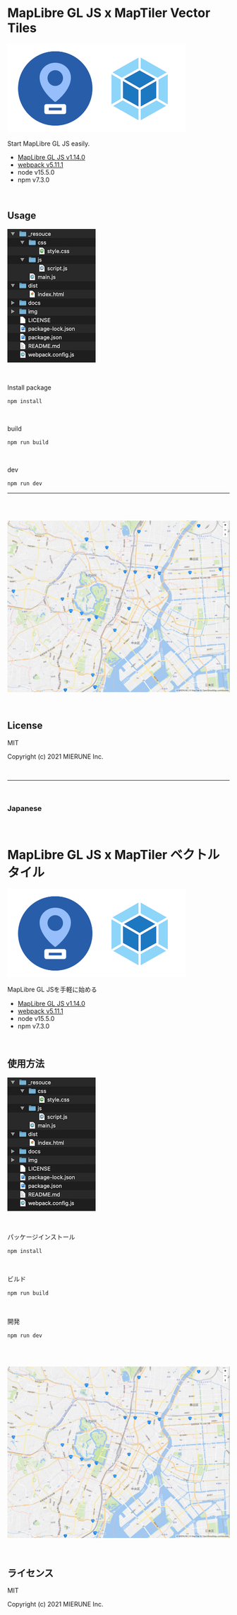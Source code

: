 # MapLibre GL JS x MapTiler Vector Tiles

![README02](img/README02.png)

Start MapLibre GL JS easily.  
- [MapLibre GL JS v1.14.0](https://github.com/maplibre/maplibre-gl-js) 
- [webpack v5.11.1](https://webpack.js.org)  
- node v15.5.0
- npm v7.3.0

<br>

## Usage

![README03](img/README03.png)

<br>

Install package
```bash
npm install
```

<br>

build
```bash
npm run build
```

<br>

dev
```bash
npm run dev
```

---

<br>
<br>

![README01](img/README01.png)

<br>

## License
MIT

Copyright (c) 2021 MIERUNE Inc.

<br>

---

<br>

### Japanese

<br>

# MapLibre GL JS x MapTiler ベクトルタイル

![README02](img/README02.png)

MapLibre GL JSを手軽に始める
- [MapLibre GL JS v1.14.0](https://github.com/maplibre/maplibre-gl-js) 
- [webpack v5.11.1](https://webpack.js.org)  
- node v15.5.0
- npm v7.3.0

<br>

##  使用方法

![README03](img/README03.png)

<br>

パッケージインストール

```bash
npm install
```

<br>

ビルド

```bash
npm run build
```

<br>

開発

```bash
npm run dev
```

<br>
<br>

![README01](img/README01.png)

<br>

## ライセンス
MIT

Copyright (c) 2021 MIERUNE Inc.

<br>
